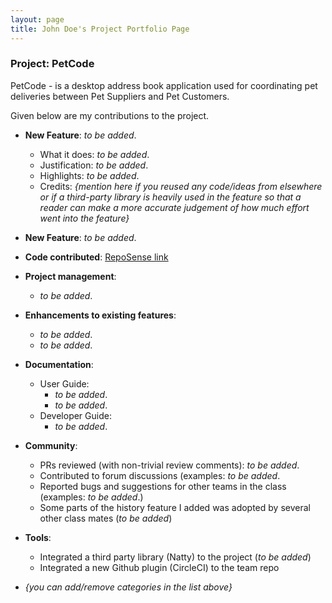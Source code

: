 ```yaml
---
layout: page
title: John Doe's Project Portfolio Page
---
```


### Project: PetCode

PetCode - is a desktop address book application used for coordinating pet deliveries between Pet Suppliers and Pet Customers.

Given below are my contributions to the project.

* **New Feature**: *to be added*.
    * What it does: *to be added*.
    * Justification: *to be added*.
    * Highlights: *to be added*.
    * Credits: *{mention here if you reused any code/ideas from elsewhere or if a third-party library is heavily used in the feature so that a reader can make a more accurate judgement of how much effort went into the feature}*

* **New Feature**: *to be added*.

* **Code contributed**: [RepoSense link]()

* **Project management**:
    * *to be added*.

* **Enhancements to existing features**:
    * *to be added*.
    * *to be added*.

* **Documentation**:
    * User Guide:
        * *to be added*.
        * *to be added*.
    * Developer Guide:
        * *to be added*.

* **Community**:
    * PRs reviewed (with non-trivial review comments): *to be added*.
    * Contributed to forum discussions (examples: *to be added*.
    * Reported bugs and suggestions for other teams in the class (examples: *to be added*.)
    * Some parts of the history feature I added was adopted by several other class mates (*to be added*)

* **Tools**:
    * Integrated a third party library (Natty) to the project (*to be added*)
    * Integrated a new Github plugin (CircleCI) to the team repo

* _{you can add/remove categories in the list above}_
